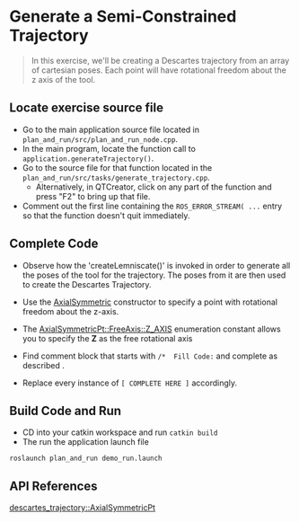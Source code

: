 # Generate a Semi-Constrained Trajectory
>In this exercise, we'll be creating a Descartes trajectory from an array of cartesian poses.  Each point will have rotational freedom about the z axis of the tool.

## Locate exercise source file

  * Go to the main application source file located in `plan_and_run/src/plan_and_run_node.cpp`.
  * In the main program, locate the function call to `application.generateTrajectory()`. 
  * Go to the source file for that function located in the `plan_and_run/src/tasks/generate_trajectory.cpp`.
     * Alternatively, in QTCreator, click on any part of the function and press "F2" to bring up that file.
  * Comment out the first line containing the `ROS_ERROR_STREAM( ...` entry so that the function doesn't quit immediately.

## Complete Code
 * Observe how the 'createLemniscate()' is invoked in order to generate all the poses of the tool for the trajectory.  The poses from it are then used to create the Descartes Trajectory.
 * Use the [AxialSymmetric](http://docs.ros.org/indigo/api/descartes_trajectory/html/classdescartes__trajectory_1_1AxialSymmetricPt.html#a552cfabcd4891ea01886fa1b258de7f1) constructor to specify a point with rotational freedom about the z-axis.
 * The [AxialSymmetricPt::FreeAxis::Z_AXIS](http://docs.ros.org/indigo/api/descartes_trajectory/html/classdescartes__trajectory_1_1AxialSymmetricPt.html#a65bf672235bde219db6667892efebbc2) enumeration constant allows you to specify the **Z** as the free rotational axis
 * Find comment block that starts with `/*  Fill Code:` and complete as described .

 * Replace every instance of `[ COMPLETE HERE ]` accordingly.

## Build Code and Run

 * CD into your catkin workspace and run `catkin build`
 * The run the application launch file
```
roslaunch plan_and_run demo_run.launch
```

## API References

[descartes_trajectory::AxialSymmetricPt](http://docs.ros.org/indigo/api/descartes_trajectory/html/classdescartes__trajectory_1_1AxialSymmetricPt.html)
